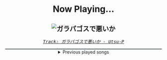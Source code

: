 <div align="center"> 
<h1>Now Playing...</h1>

![ガラパゴスで悪いか](https://i.scdn.co/image/ab67616d00001e0213f83cf71b297e776c5e63a8)
--
_<samp><a href="https://open.spotify.com/track/0kKrt9JdBFTgcDxPQwxxXm">Track: ガラパゴスで悪いか - Utsu-P</a></samp>_

<div style="border: 1px #4B5054 solid"></div>
<details>
  <summary>
    Previous played songs
  </summary>
  <table>
    <thead>
      <tr>
        <th>
          Artist
        </th>
        <th>
          Song
        </th>
        <th>
          Link
        </th>
      </tr>
    </thead>
    <tbody>
      <tr><td>Utsu-P</td><td>ガラパゴスで悪いか</td><td><a href="https://open.spotify.com/track/0kKrt9JdBFTgcDxPQwxxXm">https://open.spotify.com/track/0kKrt9JdBFTgcDxPQwxxXm</a></td></tr><tr><td>Utsu-P</td><td>ユニークパレード (feat. 初音ミク)</td><td><a href="https://open.spotify.com/track/4GeNN3aNgj9B8RSi5X1j41">https://open.spotify.com/track/4GeNN3aNgj9B8RSi5X1j41</a></td></tr><tr><td>Utsu-P</td><td>ユニークパレード (feat. 初音ミク)</td><td><a href="https://open.spotify.com/track/4GeNN3aNgj9B8RSi5X1j41">https://open.spotify.com/track/4GeNN3aNgj9B8RSi5X1j41</a></td></tr><tr><td>Utsu-P</td><td>骸Attack!!</td><td><a href="https://open.spotify.com/track/61h5b9EVrcZWg1Fnc1DC88">https://open.spotify.com/track/61h5b9EVrcZWg1Fnc1DC88</a></td></tr><tr><td>KIRA</td><td>Highlight (feat. 初音ミク)</td><td><a href="https://open.spotify.com/track/3tJhNmWTtolCgMydVzgDsH">https://open.spotify.com/track/3tJhNmWTtolCgMydVzgDsH</a></td></tr><tr><td>Escape the Fate</td><td>H8 MY SELF</td><td><a href="https://open.spotify.com/track/2tT3dqnRrg8tgfXgwjfO4q">https://open.spotify.com/track/2tT3dqnRrg8tgfXgwjfO4q</a></td></tr><tr><td>Born Of Osiris</td><td>Elevate</td><td><a href="https://open.spotify.com/track/5xSUwN5ZFBuoLWV4UnWVta">https://open.spotify.com/track/5xSUwN5ZFBuoLWV4UnWVta</a></td></tr><tr><td>In Hearts Wake</td><td>Hollow Bone (plɹoʍ ǝɥʇ)</td><td><a href="https://open.spotify.com/track/1zYJJQfVbBz0cFZOT6tWG4">https://open.spotify.com/track/1zYJJQfVbBz0cFZOT6tWG4</a></td></tr><tr><td>Chaosbay</td><td>THE WAY TO HELL</td><td><a href="https://open.spotify.com/track/4Iw9bevTVZ1crmcjmvVqOo">https://open.spotify.com/track/4Iw9bevTVZ1crmcjmvVqOo</a></td></tr><tr><td>Chaosbay</td><td>ARE YOU AFRAID?</td><td><a href="https://open.spotify.com/track/3NdcnTi3ufwrirDgHyEvNR">https://open.spotify.com/track/3NdcnTi3ufwrirDgHyEvNR</a></td></tr><tr><td>Mia Asano</td><td>KPOP Goes Metal</td><td><a href="https://open.spotify.com/track/4aq3UeIVFp25ryPWlgWbvB">https://open.spotify.com/track/4aq3UeIVFp25ryPWlgWbvB</a></td></tr><tr><td>Utsu-P</td><td>ハイパーリアリティショウ</td><td><a href="https://open.spotify.com/track/2ncfgxJyHknke2mbwicFq5">https://open.spotify.com/track/2ncfgxJyHknke2mbwicFq5</a></td></tr><tr><td>STARKIDS</td><td>World Is Ours (feat. HATSUNE MIKU)</td><td><a href="https://open.spotify.com/track/1cTjHEDNCbHLgGn3B2uNnd">https://open.spotify.com/track/1cTjHEDNCbHLgGn3B2uNnd</a></td></tr><tr><td>REGEN</td><td>Geltungsdrang</td><td><a href="https://open.spotify.com/track/505SCF1M9caDL0orc8TziE">https://open.spotify.com/track/505SCF1M9caDL0orc8TziE</a></td></tr><tr><td>Black Veil Brides</td><td>Bleeders</td><td><a href="https://open.spotify.com/track/3KprCokhFBVLLGyQVu5XaN">https://open.spotify.com/track/3KprCokhFBVLLGyQVu5XaN</a></td></tr><tr><td>Sleep Token</td><td>Chokehold</td><td><a href="https://open.spotify.com/track/1Uifdytv882RtTn6Gr4xAA">https://open.spotify.com/track/1Uifdytv882RtTn6Gr4xAA</a></td></tr><tr><td>Disturbed</td><td>Asylum</td><td><a href="https://open.spotify.com/track/3VZWVvHjzkG60FyVUkTcy5">https://open.spotify.com/track/3VZWVvHjzkG60FyVUkTcy5</a></td></tr><tr><td>Siamese</td><td>This Is Not A Song</td><td><a href="https://open.spotify.com/track/3mG4OnfqKATk4xkfwMci1q">https://open.spotify.com/track/3mG4OnfqKATk4xkfwMci1q</a></td></tr><tr><td>The Plot In You</td><td>Divide</td><td><a href="https://open.spotify.com/track/2ciYYljvXw3vJdWi6hkEfS">https://open.spotify.com/track/2ciYYljvXw3vJdWi6hkEfS</a></td></tr><tr><td>Sleep Token</td><td>Rain</td><td><a href="https://open.spotify.com/track/0GXwlEXCO8qeeeOIYpsR3m">https://open.spotify.com/track/0GXwlEXCO8qeeeOIYpsR3m</a></td></tr>
    </tbody>
  </table>
</details>

</div>
